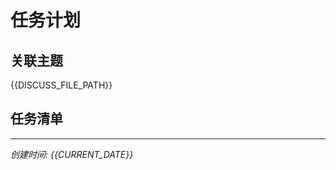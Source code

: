 # 任务计划

## 关联主题
{{DISCUSS_FILE_PATH}}

## 任务清单
<!--
每个任务项格式：
T01. [状态] 任务描述
T02. [状态] 任务描述
T03. [状态] 任务描述

编号格式: T01, T02, T03...（T = Task）
状态: ⏳待执行 / 🔄进行中 / ✅已完成
-->

---
*创建时间: {{CURRENT_DATE}}*